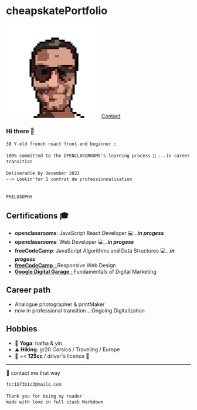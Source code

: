 # cheapskatePortfolio

![ID](Picture/FOTO003.png)
[Contact](mailto:fcc1b73b1c3@mailo.com)
### Hi there 👋

    38 Y.old french react front-end beginner ;

    100% committed to the OPENCLASSROOMS's learning process 🌱 ...in career transition

    Deliverable by December 2022
    --> Lookin'for 1 contrat de professionnalisation


    PHILOSOPHY







## Certifications 🎓

- **openclassrooms**: JavaScript React Developer 💻...**_in progess_**
- **openclassrooms**: Web Developer 💻...**_in progess_**
- **freeCodeCamp**: JavaScript Algorithms and Data Structures 💻...**_in progess_**
- [**freeCodeCamp** : ](https://www.freecodecamp.org/certification/git504/responsive-web-design)Responsive Web Design
- [**Google Digital Garage** : ](https://github.com/git504/git504/blob/main/Developer%20Certification/Google%20garage%20Marketing.pdf) Fundamentals of Digital Marketing

## Career path

- Analogue photographer & printMaker
- now in professional transition ...Ongoing Digitalization

## Hobbies

- 🧘 **Yoga**: hatha & yin
- ⛰️ **Hiking**: gr20 Corsica / Traveling / Europe
- 🛵 =< **125cc** / driver's licence 🚗

---




  💬 contact me that way

    fcc1b73b1c3@mailo.com

    Thank you for being my reader
    made with love in full stack Markdown